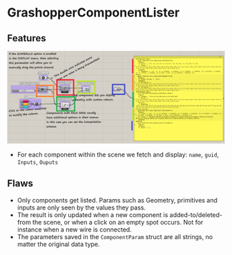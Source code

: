 # GrashopperComponentLister


## Features

![](img/ComponentViewerExample.png)

* For each component within the scene we fetch and display: `name`, `guid`, `Inputs`, `Ouputs`

## Flaws
* Only components get listed. Params such as Geometry, primitives and inputs are only seen by the values they pass.
* The result is only updated when a new component is added-to/deleted-from the scene, or when a click on an empty spot occurs. Not for instance when a new wire is connected.
* The parameters saved in the `ComponentParam` struct are all strings, no matter the original data type.